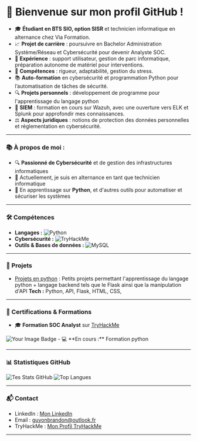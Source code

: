 # 👋 Bienvenue sur mon profil GitHub !

- 🎓 **Étudiant en BTS SIO, option SISR** et technicien informatique en alternance chez Via Formation.
- 📈 **Projet de carrière** : poursuivre en Bachelor Administration Système/Réseau et Cybersécurité pour devenir Analyste SOC.
- 💼 **Expérience** : support utilisateur, gestion de parc informatique, préparation autonome de matériel pour interventions.
- 🔧 **Compétences** : rigueur, adaptabilité, gestion du stress.
- 📚 **Auto-formation** en cybersécurité et programmation Python pour l’automatisation de tâches de sécurité.
- 🔍 **Projets personnels** : développement de programme pour l'apprentissage du langage python
- 🔐 **SIEM** : formation en cours sur Wazuh, avec une ouverture vers ELK et Splunk pour approfondir mes connaissances.
- ⚖️ **Aspects juridiques** : notions de protection des données personnelles et réglementation en cybersécurité.

---

### 📚 À propos de moi :
- 🔍 **Passionné de Cybersécurité** et de gestion des infrastructures informatiques
- 🌱 Actuellement, je suis en alternance en tant que technicien informatique
- 🤖 En apprentissage sur **Python**, et d'autres outils pour automatiser et sécuriser les systèmes

---

### 🛠 Compétences
- **Langages :** ![Python](https://img.shields.io/badge/Python-3776AB?style=for-the-badge&logo=python&logoColor=white)
- **Cybersécurité :** ![TryHackMe](https://img.shields.io/badge/TryHackMe-212C42?style=for-the-badge&logo=tryhackme&logoColor=white)
- **Outils & Bases de données :** ![MySQL](https://img.shields.io/badge/MySQL-4479A1?style=for-the-badge&logo=mysql&logoColor=white)

---

### 📂 Projets
- [Projets en python](https://github.com/Nirkrolm72650/python-projects ) : Petits projets permettant l'apprentissage du langage python + langage backend tels que le Flask ainsi que la manipulation d'API
  **Tech :** Python, API, Flask, HTML, CSS,


---

### 📜 Certifications & Formations
- 🎓 **Formation SOC Analyst** sur [TryHackMe](https://tryhackme.com)
<img src="https://tryhackme-badges.s3.amazonaws.com/Nirkrolm.png" alt="Your Image Badge" />
- 💻 **En cours :** Formation python

---

### 📊 Statistiques GitHub
![Tes Stats GitHub](https://github-readme-stats.vercel.app/api?username=Nirkrolm72650&show_icons=true&theme=radical)
![Top Langues](https://github-readme-stats.vercel.app/api/top-langs/?username=Nirkrolm72650&layout=compact&theme=radical)

---

### 📬 Contact
- LinkedIn : [Mon LinkedIn](https://linkedin.com/in/brandonguyon)
- Email : [guyonbrandon@outlook.fr](mailto:guyonbrandon@outlook.fr)
- TryHackMe : [Mon Profil TryHackMe](https://tryhackme.com/p/Nirkrolm)
---



